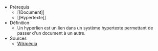 - Prérequis
	- [[Document]]
	- [[Hypertexte]]
- Définition
	-	Un hyperlien est un lien dans un système hypertexte permettant de passer d'un document à un autre.
- Sources
	- [Wikipédia](https://fr.wikipedia.org/wiki/Hypertexte)
